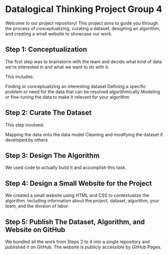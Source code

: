 # Datalogical Thinking Project Group 4
Welcome to our project repository! This project aims to guide you through the process of conceptualizing, curating a dataset, designing an algorithm, and creating a small website to showcase our work. 

## Step 1: Conceptualization

The first step was to brainstorm with the team and decide what kind of data we're interested in and what we want to do with it. 

This includes:

Finding or conceptualizing an interesting dataset
Defining a specific problem or need for the data that can be resolved algorithmically
Modeling or fine-tuning the data to make it relevant for your algorithm

## Step 2: Curate The Dataset

This step involved:

Mapping the data onto the data model 
Cleaning and modifying the dataset if developed by others

## Step 3: Design The Algorithm

We used code to actually build it and accomplish this task. 

## Step 4: Design a Small Website for the Project

We created a small website using HTML and CSS to contextualize the algorithm. Including information about the project, dataset, algorithm, your team, and the division of labor.

## Step 5: Publish The Dataset, Algorithm, and Website on GitHub

We bundled all the work from Steps 2 to 4 into a single repository and published it on GitHub. 
The website is publicly accessible by GitHub Pages.

